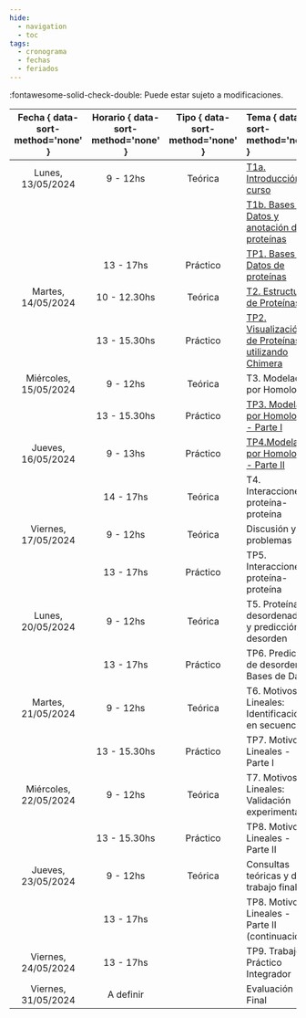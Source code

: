 ```yaml
---
hide: 
  - navigation
  - toc
tags:
  - cronograma
  - fechas
  - feriados
---
```

<!--
[T1a. Introducción al curso](/estructural/teoricas/teorica1a/)
-->
:fontawesome-solid-check-double: Puede estar sujeto a modificaciones.

|**Fecha** { data-sort-method='none' }  |   **Horario**   { data-sort-method='none' } |  **Tipo**   { data-sort-method='none' } |   **Tema**  { data-sort-method='none' }  |   **Docente** { data-sort-method='none' } |
|:-------:|:-----------:|:-----------:|:-----------|:-----------|
| Lunes, 13/05/2024	    | 9 - 12hs      | Teórica       | [T1a. Introducción al curso](/estructural/teoricas/teorica1a/)                                                        | L. Chemes |
|                       |               |               | [T1b. Bases de Datos y anotación de proteínas](/estructural/teoricas/teorica1b/)                                     | L. Chemes |
|                       | 13 - 17hs     | Práctico      | [TP1. Bases de Datos de proteínas](/estructural/practicos/db_uniprot/)                                                  | J. Glavina |
| Martes, 14/05/2024    | 10 - 12.30hs  | Teórica       | [T2. Estructura de Proteínas](/estructural/teoricas/teorica2/)                                                       | L. Chemes |
|                       | 13 - 15.30hs  | Práctico      | [TP2. Visualización de Proteínas utilizando Chimera](/estructural/practicos/chimera/)                                | J. Glavina |
| Miércoles, 15/05/2024	|  9 - 12hs	    | Teórica       | T3. Modelado por Homología                                                        | L. Chemes |
|                       | 13 - 15.30hs	| Práctico      | [TP3. Modelado por Homología - Parte I](/estructural/practicos/Modelado_Por_Homologia/)                                             | J. Glavina |
| Jueves, 16/05/2024    | 9 - 13hs	    | Práctico      | [TP4.Modelado por Homología - Parte II](/estructural/practicos/modelado_alphafold/)                                            | J. Glavina |
|                       | 14 - 17hs     | Teórica       | T4. Interacciones proteína-proteína                  | L.Chemes |
| Viernes, 17/05/2024	  | 9 - 12hs      | Teórica       | Discusión y problemas                               | J. Glavina |
|                       | 13 - 17hs	    | Práctico      | TP5. Interacciones proteína-proteína                   | J. Glavina |
| Lunes, 20/05/2024	    | 9 - 12hs	    | Teórica       | T5. Proteínas desordenadas y predicción de desorden    | L. Chemes |
|                       | 13 - 17hs     | Práctico      | TP6. Predicción de desorden y Bases de Datos           | J. Glavina |
| Martes, 21/05/2024	| 9 - 12hs      | Teórica       | T6. Motivos Lineales: Identificación en secuencia      | L. Chemes |
|                       | 13 - 15.30hs	| Práctico      | TP7. Motivos Lineales - Parte I                        | J. Glavina |
| Miércoles, 22/05/2024	| 9 - 12hs	    | Teórica       | T7. Motivos Lineales: Validación experimental          | L. Chemes/T.Gibson |
|                       | 13 - 15.30hs	| Práctico      | TP8. Motivos Lineales - Parte II                       | J. Glavina |
| Jueves, 23/05/2024	| 9 - 12hs	    | Teórica       | Consultas teóricas y del trabajo final                 | L. Chemes |
|                       | 13 - 17hs	    |               | TP8. Motivos Lineales - Parte II (continuacion)        | J. Glavina   |
| Viernes, 24/05/2024	| 13 - 17hs	    |               | TP9. Trabajo Práctico Integrador  | J. Glavina  |
| Viernes, 31/05/2024	| A definir	    |               | Evaluación Final    |   |